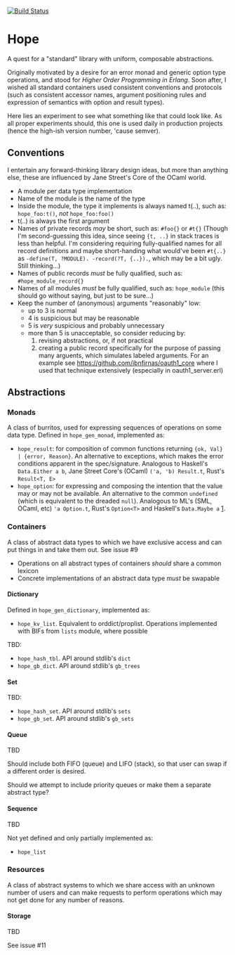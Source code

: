 [![Build Status](https://travis-ci.org/ibnfirnas/hope.svg?branch=master)](https://travis-ci.org/ibnfirnas/hope)

Hope
====

A quest for a "standard" library with uniform, composable abstractions.

Originally motivated by a desire for an error monad and generic option type
operations, and stood for _Higher Order Programming in Erlang_. Soon after, I
wished all standard containers used consistent conventions and protocols (such
as consistent accessor names, argument positioning rules and expression of
semantics with option and result types).

Here lies an experiment to see what something like that could look like. As all
proper experiments should, this one is used daily in production projects (hence
the high-ish version number, 'cause semver).


Conventions
-----------

I entertain any forward-thinking library design ideas, but more than anything
else, these are influenced by Jane Street's Core of the OCaml world.

- A module per data type implementation
- Name of the module is the name of the type
- Inside the module, the type it implements is always named t(..), such as:
  `hope_foo:t()`, _not_ `hope_foo:foo()`
- t(..) is always the first argument
- Names of private records _may_ be short, such as: `#foo{}` or `#t{}` (Though
  I'm second-guessing this idea, since seeing `{t, ..}` in stack traces is less
  than helpful. I'm considering requiring fully-qualified names for all record
  definitions and maybe short-handing what would've been `#t{..}` as
  `-define(T, ?MODULE). -record(?T, {..}).`, which may be a bit ugly. Still
  thinking...)
- Names of public records _must_ be fully qualified, such as: `#hope_module_record{}`
- Names of all modules _must_ be fully qualified, such as: `hope_module` (this
  should go without saying, but just to be sure...)
- Keep the number of (anonymous) arguments "reasonably" low:
    + up to 3 is normal
    + 4 is suspicious but may be reasonable
    + 5 is _very_ suspicious and probably unnecessary
    + more than 5 is unacceptable, so consider reducing by:
        1. revising abstractions, or, if not practical
        2. creating a public record specifically for the purpose of passing
           many arguents, which simulates labeled arguments. For an example see
           https://github.com/ibnfirnas/oauth1_core where I used that technique
           extensively (especially in oauth1_server.erl)


Abstractions
------------

### Monads

A class of burritos, used for expressing sequences of operations on some data
type.  Defined in `hope_gen_monad`, implemented as:

- `hope_result`: for composition of common functions returning
  `{ok, Val} | {error, Reason}`. An alternative to exceptions, which makes the
  error conditions apparent in the spec/signature. Analogous to Haskell's
  `Data.Either a b`, Jane Street Core's (OCaml) `('a, 'b) Result.t`, Rust's
  `Result<T, E>`
- `hope_option`: for expressing and composing the intention that the value may
  or may not be available. An alternative to the common `undefined` (which is
  equivalent to the dreaded `null`). Analogous to ML's (SML, OCaml, etc)
  `'a Option.t`, Rust's `Option<T>` and Haskell's `Data.Maybe a` [1].


### Containers

A class of abstract data types to which we have exclusive access and can put
things in and take them out. See issue #9

- Operations on all abstract types of containers _should_ share a common lexicon
- Concrete implementations of an abstract data type _must_ be swapable

#### Dictionary

Defined in `hope_gen_dictionary`, implemented as:

- `hope_kv_list`. Equivalent to orddict/proplist. Operations implemented with
  BIFs from `lists` module, where possible

TBD:
- `hope_hash_tbl`. API around stdlib's `dict`
- `hope_gb_dict`. API around stdlib's `gb_trees`

#### Set

TBD:
- `hope_hash_set`. API around stdlib's `sets`
- `hope_gb_set`. API around stdlib's `gb_sets`

#### Queue

TBD

Should include both FIFO (queue) and LIFO (stack), so that user can swap if a
different order is desired.

Should we attempt to include priority queues or make them a separate abstract
type?

#### Sequence

TBD

Not yet defined and only partially implemented as:

- `hope_list`


### Resources

A class of abstract systems to which we share access with an unknown number of
users and can make requests to perform operations which may not get done for
any number of reasons.

#### Storage

TBD

See issue #11


[1]: http://en.wikipedia.org/wiki/Option_type
